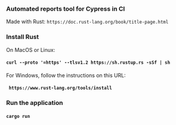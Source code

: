 ### Automated reports tool for Cypress in CI

Made with Rust:
`https://doc.rust-lang.org/book/title-page.html`


### Install Rust

On MacOS or Linux:
#### `curl --proto '=https' --tlsv1.2 https://sh.rustup.rs -sSf | sh`

For Windows, follow the instructions on this URL:
#### ` https://www.rust-lang.org/tools/install`

### Run the application

#### `cargo run`